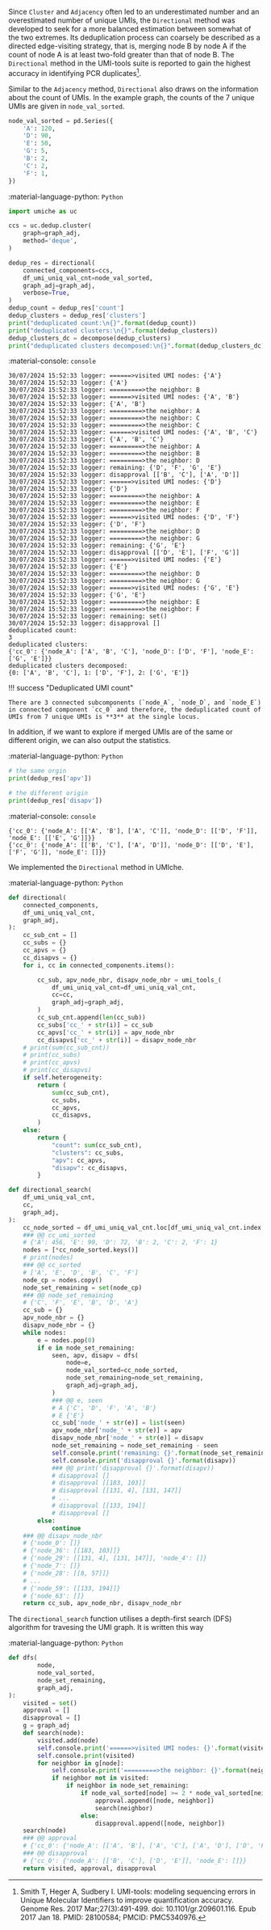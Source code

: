 Since `Cluster` and `Adjacency` often led to an underestimated number and an overestimated number of unique UMIs, the `Directional` method was developed to seek for a more balanced estimation between somewhat of the two extremes. Its deduplication process can coarsely be described as a directed edge-visiting strategy, that is, merging node B by node A if the count of node A is at least two-fold greater than that of node B. The `Directional` method in the UMI-tools suite is reported to gain the highest accuracy in identifying PCR duplicates[^1].

[^1]: Smith T, Heger A, Sudbery I. UMI-tools: modeling sequencing errors in Unique Molecular Identifiers to improve quantification accuracy. Genome Res. 2017 Mar;27(3):491-499. doi: 10.1101/gr.209601.116. Epub 2017 Jan 18. PMID: 28100584; PMCID: PMC5340976.

Similar to the `Adjacency` method, `Directional` also draws on the information about the count of UMIs. In the example graph, the counts of the 7 unique UMIs are given in `node_val_sorted`.

``` py linenums="1"
node_val_sorted = pd.Series({
    'A': 120,
    'D': 90,
    'E': 50,
    'G': 5,
    'B': 2,
    'C': 2,
    'F': 1,
})
```

:material-language-python: `Python`
``` py linenums="1"
import umiche as uc

ccs = uc.dedup.cluster(
    graph=graph_adj,
    method='deque',
)

dedup_res = directional(
    connected_components=ccs,
    df_umi_uniq_val_cnt=node_val_sorted,
    graph_adj=graph_adj,
    verbose=True,
)
dedup_count = dedup_res['count']
dedup_clusters = dedup_res['clusters']
print("deduplicated count:\n{}".format(dedup_count))
print("deduplicated clusters:\n{}".format(dedup_clusters))
dedup_clusters_dc = decompose(dedup_clusters)
print("deduplicated clusters decomposed:\n{}".format(dedup_clusters_dc))
```

:material-console: `console`
``` shell
30/07/2024 15:52:33 logger: ======>visited UMI nodes: {'A'}
30/07/2024 15:52:33 logger: {'A'}
30/07/2024 15:52:33 logger: =========>the neighbor: B
30/07/2024 15:52:33 logger: ======>visited UMI nodes: {'A', 'B'}
30/07/2024 15:52:33 logger: {'A', 'B'}
30/07/2024 15:52:33 logger: =========>the neighbor: A
30/07/2024 15:52:33 logger: =========>the neighbor: C
30/07/2024 15:52:33 logger: =========>the neighbor: C
30/07/2024 15:52:33 logger: ======>visited UMI nodes: {'A', 'B', 'C'}
30/07/2024 15:52:33 logger: {'A', 'B', 'C'}
30/07/2024 15:52:33 logger: =========>the neighbor: A
30/07/2024 15:52:33 logger: =========>the neighbor: B
30/07/2024 15:52:33 logger: =========>the neighbor: D
30/07/2024 15:52:33 logger: remaining: {'D', 'F', 'G', 'E'}
30/07/2024 15:52:33 logger: disapproval [['B', 'C'], ['A', 'D']]
30/07/2024 15:52:33 logger: ======>visited UMI nodes: {'D'}
30/07/2024 15:52:33 logger: {'D'}
30/07/2024 15:52:33 logger: =========>the neighbor: A
30/07/2024 15:52:33 logger: =========>the neighbor: E
30/07/2024 15:52:33 logger: =========>the neighbor: F
30/07/2024 15:52:33 logger: ======>visited UMI nodes: {'D', 'F'}
30/07/2024 15:52:33 logger: {'D', 'F'}
30/07/2024 15:52:33 logger: =========>the neighbor: D
30/07/2024 15:52:33 logger: =========>the neighbor: G
30/07/2024 15:52:33 logger: remaining: {'G', 'E'}
30/07/2024 15:52:33 logger: disapproval [['D', 'E'], ['F', 'G']]
30/07/2024 15:52:33 logger: ======>visited UMI nodes: {'E'}
30/07/2024 15:52:33 logger: {'E'}
30/07/2024 15:52:33 logger: =========>the neighbor: D
30/07/2024 15:52:33 logger: =========>the neighbor: G
30/07/2024 15:52:33 logger: ======>visited UMI nodes: {'G', 'E'}
30/07/2024 15:52:33 logger: {'G', 'E'}
30/07/2024 15:52:33 logger: =========>the neighbor: E
30/07/2024 15:52:33 logger: =========>the neighbor: F
30/07/2024 15:52:33 logger: remaining: set()
30/07/2024 15:52:33 logger: disapproval []
deduplicated count:
3
deduplicated clusters:
{'cc_0': {'node_A': ['A', 'B', 'C'], 'node_D': ['D', 'F'], 'node_E': ['G', 'E']}}
deduplicated clusters decomposed:
{0: ['A', 'B', 'C'], 1: ['D', 'F'], 2: ['G', 'E']}
```

!!! success "Deduplicated UMI count"

    There are 3 connected subcomponents (`node_A`, `node_D`, and `node_E`) in connected component `cc_0` and therefore, the deduplicated count of UMIs from 7 unique UMIs is **3** at the single locus.

In addition, if we want to explore if merged UMIs are of the same or different origin, we can also output the statistics.

:material-language-python: `Python`
``` py linenums="1"
# the same orgin
print(dedup_res['apv'])

# the different origin
print(dedup_res['disapv'])
```

:material-console: `console`
``` shell
{'cc_0': {'node_A': [['A', 'B'], ['A', 'C']], 'node_D': [['D', 'F']], 'node_E': [['E', 'G']]}}
{'cc_0': {'node_A': [['B', 'C'], ['A', 'D']], 'node_D': [['D', 'E'], ['F', 'G']], 'node_E': []}}
```

We implemented the `Directional` method in UMIche.

:material-language-python: `Python`
``` py linenums="1"
def directional(
    connected_components,
    df_umi_uniq_val_cnt,
    graph_adj,
):
    cc_sub_cnt = []
    cc_subs = {}
    cc_apvs = {}
    cc_disapvs = {}
    for i, cc in connected_components.items():

        cc_sub, apv_node_nbr, disapv_node_nbr = umi_tools_(
            df_umi_uniq_val_cnt=df_umi_uniq_val_cnt,
            cc=cc,
            graph_adj=graph_adj,
        )
        cc_sub_cnt.append(len(cc_sub))
        cc_subs['cc_' + str(i)] = cc_sub
        cc_apvs['cc_' + str(i)] = apv_node_nbr
        cc_disapvs['cc_' + str(i)] = disapv_node_nbr
    # print(sum(cc_sub_cnt))
    # print(cc_subs)
    # print(cc_apvs)
    # print(cc_disapvs)
    if self.heterogeneity:
        return (
            sum(cc_sub_cnt),
            cc_subs,
            cc_apvs,
            cc_disapvs,
        )
    else:
        return {
            "count": sum(cc_sub_cnt),
            "clusters": cc_subs,
            "apv": cc_apvs,
            "disapv": cc_disapvs,
        }

def directional_search(
    df_umi_uniq_val_cnt,
    cc,
    graph_adj,
):
    cc_node_sorted = df_umi_uniq_val_cnt.loc[df_umi_uniq_val_cnt.index.isin(cc)].sort_values(ascending=False).to_dict()
    ### @@ cc_umi_sorted
    # {'A': 456, 'E': 90, 'D': 72, 'B': 2, 'C': 2, 'F': 1}
    nodes = [*cc_node_sorted.keys()]
    # print(nodes)
    ### @@ cc_sorted
    # ['A', 'E', 'D', 'B', 'C', 'F']
    node_cp = nodes.copy()
    node_set_remaining = set(node_cp)
    ### @@ node_set_remaining
    # {'C', 'F', 'E', 'B', 'D', 'A'}
    cc_sub = {}
    apv_node_nbr = {}
    disapv_node_nbr = {}
    while nodes:
        e = nodes.pop(0)
        if e in node_set_remaining:
            seen, apv, disapv = dfs(
                node=e,
                node_val_sorted=cc_node_sorted,
                node_set_remaining=node_set_remaining,
                graph_adj=graph_adj,
            )
            ### @@ e, seen
            # A {'C', 'D', 'F', 'A', 'B'}
            # E {'E'}
            cc_sub['node_' + str(e)] = list(seen)
            apv_node_nbr['node_' + str(e)] = apv
            disapv_node_nbr['node_' + str(e)] = disapv
            node_set_remaining = node_set_remaining - seen
            self.console.print('remaining: {}'.format(node_set_remaining))
            self.console.print('disapproval {}'.format(disapv))
            ### @@ print('disapproval {}'.format(disapv))
            # disapproval []
            # disapproval [[183, 103]]
            # disapproval [[131, 4], [131, 147]]
            # ...
            # disapproval [[133, 194]]
            # disapproval []
        else:
            continue
    ### @@ disapv_node_nbr
    # {'node_0': []}
    # {'node_36': [[183, 103]]}
    # {'node_29': [[131, 4], [131, 147]], 'node_4': []}
    # {'node_7': []}
    # {'node_28': [[8, 57]]}
    # ...
    # {'node_59': [[133, 194]]}
    # {'node_63': []}
    return cc_sub, apv_node_nbr, disapv_node_nbr
```

The `directional_search` function utilises a depth-first search (DFS) algorithm for travesing the UMI graph. It is written this way

:material-language-python: `Python`
``` py linenums="1"
def dfs(
        node,
        node_val_sorted,
        node_set_remaining,
        graph_adj,
):
    visited = set()
    approval = []
    disapproval = []
    g = graph_adj
    def search(node):
        visited.add(node)
        self.console.print('======>visited UMI nodes: {}'.format(visited))
        self.console.print(visited)
        for neighbor in g[node]:
            self.console.print('=========>the neighbor: {}'.format(neighbor))
            if neighbor not in visited:
                if neighbor in node_set_remaining:
                    if node_val_sorted[node] >= 2 * node_val_sorted[neighbor] - 1:
                        approval.append([node, neighbor])
                        search(neighbor)
                    else:
                        disapproval.append([node, neighbor])
    search(node)
    ### @@ approval
    # {'cc_0': {'node_A': [['A', 'B'], ['A', 'C'], ['A', 'D'], ['D', 'F']], 'node_E': []}}
    ### @@ disapproval
    # {'cc_0': {'node_A': [['B', 'C'], ['D', 'E']], 'node_E': []}}
    return visited, approval, disapproval
```